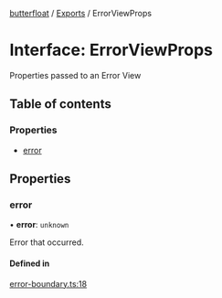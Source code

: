 [butterfloat](../README.md) / [Exports](../modules.md) / ErrorViewProps

# Interface: ErrorViewProps

Properties passed to an Error View

## Table of contents

### Properties

- [error](ErrorViewProps.md#error)

## Properties

### error

• **error**: `unknown`

Error that occurred.

#### Defined in

[error-boundary.ts:18](https://github.com/WorldMaker/butterfloat/blob/981cdb4/error-boundary.ts#L18)
